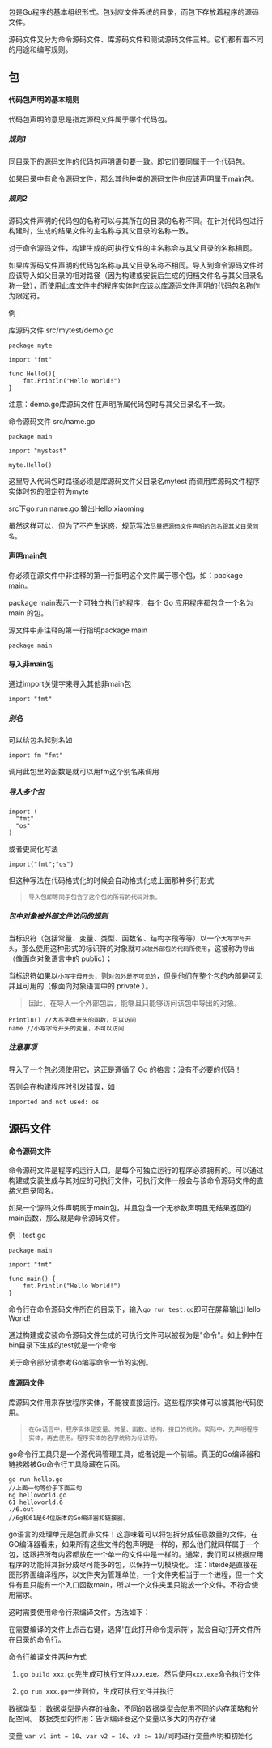 包是Go程序的基本组织形式。包对应文件系统的目录，而包下存放着程序的源码文件。

源码文件又分为命令源码文件、库源码文件和测试源码文件三种。它们都有着不同的用途和编写规则。

## 包

#### 代码包声明的基本规则

代码包声明的意思是指定源码文件属于哪个代码包。

##### 规则1

同目录下的源码文件的代码包声明语句要一致。即它们要同属于一个代码包。

如果目录中有命令源码文件，那么其他种类的源码文件也应该声明属于main包。

##### 规则2

源码文件声明的代码包的名称可以与其所在的目录的名称不同。在针对代码包进行构建时，生成的结果文件的主名称与其父目录的名称一致。

对于命令源码文件，构建生成的可执行文件的主名称会与其父目录的名称相同。

如果库源码文件声明的代码包名称与其父目录名称不相同。导入到命令源码文件时应该导入如父目录的相对路径（因为构建或安装后生成的归档文件名与其父目录名称一致），而使用此库文件中的程序实体时应该以库源码文件声明的代码包名称作为限定符。

例：

库源码文件 src/mytest/demo.go

```
package myte

import "fmt"

func Hello(){
	fmt.Println("Hello World!")
}
```
注意：demo.go库源码文件在声明所属代码包时与其父目录名不一致。

命令源码文件 src/name.go

```
package main

import "mystest"

myte.Hello()
```
这里导入代码包时路径必须是库源码文件父目录名mytest
而调用库源码文件程序实体时包的限定符为myte

src下go run name.go 输出Hello xiaoming

虽然这样可以，但为了不产生迷惑，规范写法`尽量把源码文件声明的包名跟其父目录同名`。

#### 声明main包

你必须在源文件中非注释的第一行指明这个文件属于哪个包，如：package main。

package main表示一个可独立执行的程序，每个 Go 应用程序都包含一个名为 main 的包。

源文件中非注释的第一行指明package main
```
package main
```

#### 导入非main包

通过import关键字来导入其他非main包
```
import "fmt"
```

##### 别名

可以给包名起别名如
```
import fm "fmt"
```
调用此包里的函数是就可以用fm这个别名来调用

##### 导入多个包

```
import (
  "fmt"
  "os"
)
```

或者更简化写法

```
import("fmt";"os")
```

但这种写法在代码格式化的时候会自动格式化成上面那种多行形式

>`导入包即等同于包含了这个包的所有的代码对象。`

##### 包中对象被外部文件访问的规则

当标识符（包括常量、变量、类型、函数名、结构字段等等）以一个`大写字母开头`，那么使用这种形式的标识符的对象就`可以被外部包的代码所使用`，这被称为`导出`（像面向对象语言中的 public）；

当标识符如果以`小写字母开头`，则`对包外是不可见的`，但是他们在整个包的内部是可见并且可用的（像面向对象语言中的 private ）。

>因此，在导入一个外部包后，能够且只能够访问该包中导出的对象。

```
Println() //大写字母开头的函数，可以访问
name //小写字母开头的变量，不可以访问
```

##### 注意事项

导入了一个包必须使用它，这正是遵循了 Go 的格言：没有不必要的代码！

否则会在构建程序时引发错误，如
```
imported and not used: os
```

## 源码文件

#### 命令源码文件

命令源码文件是程序的运行入口，是每个可独立运行的程序必须拥有的。可以通过构建或安装生成与其对应的可执行文件，可执行文件一般会与该命令源码文件的直接父目录同名。

如果一个源码文件声明属于main包，并且包含一个无参数声明且无结果返回的main函数，那么就是命令源码文件。

例：test.go
```
package main

import "fmt"

func main() {
	fmt.Println("Hello World!")
}
```

命令行在命令源码文件所在的目录下，输入`go run test.go`即可在屏幕输出Hello World!

通过构建或安装命令源码文件生成的可执行文件可以被视为是"命令"。如上例中在bin目录下生成的test就是一个命令

关于命令部分请参考Go编写命令一节的实例。

#### 库源码文件

库源码文件用来存放程序实体，不能被直接运行。这些程序实体可以被其他代码使用。

>`在Go语言中，程序实体是变量、常量、函数、结构、接口的统称。实际中，先声明程序实体，再去使用。程序实体的名字统称为标识符。`



go命令行工具只是一个源代码管理工具，或者说是一个前端。真正的Go编译器和链接器被Go命令行工具隐藏在后面。
```
go run hello.go
//上面一句等价于下面三句
6g helloworld.go
61 helloworld.6
./6.out
//6g和61是64位版本的Go编译器和链接器。
```
go语言的处理单元是包而非文件！这意味着可以将包拆分成任意数量的文件，在GO编译器看来，如果所有这些文件的包声明是一样的，那么他们就同样属于一个包，这跟把所有内容都放在一个单一的文件中是一样的。通常，我们可以根据应用程序的功能将其拆分成尽可能多的包，以保持一切模块化。
注：liteide是直接在图形界面编译程序，以文件夹为管理单位，一个文件夹相当于一个进程，但一个文件有且只能有一个入口函数main，所以一个文件夹里只能放一个文件。不符合使用需求。

这时需要使用命令行来编译文件。方法如下：

在需要编译的文件上点击右键，选择'在此打开命令提示符'，就会自动打开文件所在目录的命令行。

命令行编译文件两种方式

1. `go build xxx.go`先生成可执行文件xxx.exe。然后使用`xxx.exe`命令执行文件

2. `go run xxx.go`一步到位，生成可执行文件并执行


数据类型：
数据类型是内存的抽象，不同的数据类型会使用不同的内存策略和分配空间。
数据类型的作用：告诉编译器这个变量以多大的内存存储

变量
`var v1 int = 10`、`var v2 = 10`、`v3 := 10`//同时进行变量声明和初始化